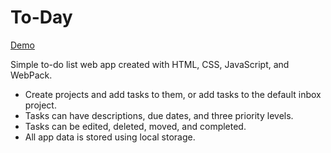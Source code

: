 # To-Day

[Demo](https://andrewheckman.github.io/odin-todo/)

Simple to-do list web app created with HTML, CSS, JavaScript, and WebPack.

* Create projects and add tasks to them, or add tasks to the default inbox project.
* Tasks can have descriptions, due dates, and three priority levels.
* Tasks can be edited, deleted, moved, and completed.
* All app data is stored using local storage.
